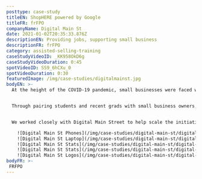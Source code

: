 ```yaml
---
posttype: case-study
titleEN: ShopHERE powered by Google
titleFR: frFPO
companyName: Digital Main St
date: 2021-01-02T20:35:33.876Z
descriptionEN: Providing jobs, supporting small business
descriptionFR: frFPO
category: assisted-selling-training
caseStudyVideoID: _KK958OkD6g
caseStudyVideoDuration: 0:45
spotVideoID: SS9_6hCXu_0
spotVideoDuration: 0:30
featuredImage: /img/case-studies/digitalmainst.jpg
bodyEN: >-
  At the height of the COVID-19 pandemic, small businesses were faced with unprecedented challenges, one of which was converting brick and mortar operations to ecommerce. Our client, Digital Main Street partnered with Google, Facebook, MasterCard, Shopify and more to focus on how they could support small businesses.


  Through pairing students and recent grads with small business owners, we helped Digital Main Street provide the right tools and resources to get businesses online and achieve digital transformation. Introducing ShopHERE powered by Google: a program that provides independent small businesses with a quick, easy and no-cost way to get selling online right away.


  We worked closely with Digital Main Street to help scale the initiative with a **goal of helping 50,000 small businesses online.** We implemented a **diversity and inclusion hiring strategy, training over 500 students** and recent grads as resources for small business owners to help them get their business online and maintain growth.

    ![Digital Main St Phones](/img/case-studies/digital-main-st/digital-main-st-phones.jpg)
    ![Digital Main St Laptop](/img/case-studies/digital-main-st/digital-main-st-laptop.jpg)
    ![Digital Main St Stats](/img/case-studies/digital-main-st/digital-main-st-stats.gif)
    ![Digital Main St Stats](/img/case-studies/digital-main-st/digital-main-st-stats-2.gif)
    ![Digital Main St Logos](/img/case-studies/digital-main-st/digital-main-st-logos.png)
bodyFR: >-
 FRFPO
---
```

